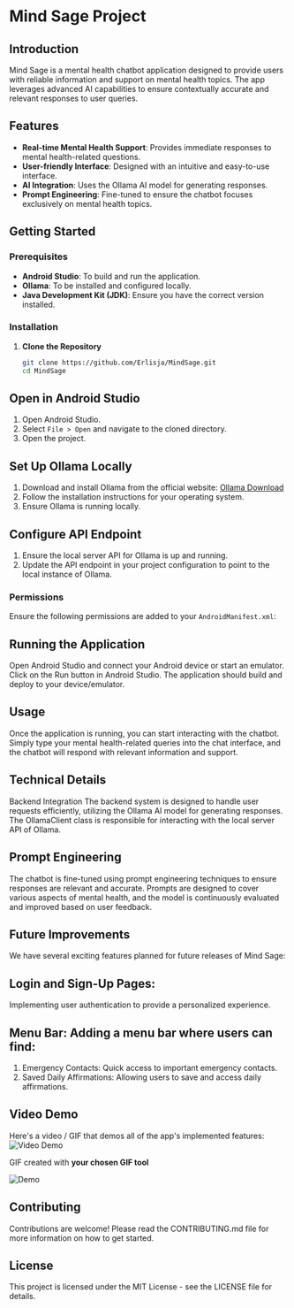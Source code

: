 # Mind Sage Project

## Introduction

Mind Sage is a mental health chatbot application designed to provide users with reliable information and support on mental health topics. The app leverages advanced AI capabilities to ensure contextually accurate and relevant responses to user queries.

## Features

- **Real-time Mental Health Support**: Provides immediate responses to mental health-related questions.
- **User-friendly Interface**: Designed with an intuitive and easy-to-use interface.
- **AI Integration**: Uses the Ollama AI model for generating responses.
- **Prompt Engineering**: Fine-tuned to ensure the chatbot focuses exclusively on mental health topics.

## Getting Started

### Prerequisites

- **Android Studio**: To build and run the application.
- **Ollama**: To be installed and configured locally.
- **Java Development Kit (JDK)**: Ensure you have the correct version installed.

### Installation

1. **Clone the Repository**
   ```bash
   git clone https://github.com/Erlisja/MindSage.git
   cd MindSage

## Open in Android Studio

1. Open Android Studio.
2. Select `File > Open` and navigate to the cloned directory.
3. Open the project.

## Set Up Ollama Locally

1. Download and install Ollama from the official website: [Ollama Download](https://ollama.ai/download)
2. Follow the installation instructions for your operating system.
3. Ensure Ollama is running locally.

## Configure API Endpoint

1. Ensure the local server API for Ollama is up and running.
2. Update the API endpoint in your project configuration to point to the local instance of Ollama.


### Permissions

Ensure the following permissions are added to your `AndroidManifest.xml`:

## Running the Application
Open Android Studio and connect your Android device or start an emulator.
Click on the Run button in Android Studio.
The application should build and deploy to your device/emulator.

## Usage
Once the application is running, you can start interacting with the chatbot. Simply type your mental health-related queries into the chat interface, and the chatbot will respond with relevant information and support.

## Technical Details
Backend Integration
The backend system is designed to handle user requests efficiently, utilizing the Ollama AI model for generating responses. The OllamaClient class is responsible for interacting with the local server API of Ollama.

## Prompt Engineering
The chatbot is fine-tuned using prompt engineering techniques to ensure responses are relevant and accurate. Prompts are designed to cover various aspects of mental health, and the model is continuously evaluated and improved based on user feedback.

## Future Improvements
We have several exciting features planned for future releases of Mind Sage:


## Login and Sign-Up Pages:
Implementing user authentication to provide a personalized experience.
## Menu Bar: Adding a menu bar where users can find:
1. Emergency Contacts: Quick access to important emergency contacts.
2. Saved Daily Affirmations: Allowing users to save and access daily affirmations.

## Video Demo

Here's a video / GIF that demos all of the app's implemented features:
<img src='https://www.dropbox.com/scl/fi/9qjdjzaxlobddkedtt1hm/Demo.gif?rlkey=1norwun62jh8mq7v1sp6uflu0&st=bq1t9ic2&dl=0.gif' title = 'Video Demo' width='' alt='Video Demo' />

GIF created with **your chosen GIF tool**

![Demo](https://github.com/user-attachments/assets/c5989384-3e50-4daa-b3c9-dfaed7ea9b69)



## Contributing
Contributions are welcome! Please read the CONTRIBUTING.md file for more information on how to get started.

## License
This project is licensed under the MIT License - see the LICENSE file for details.
